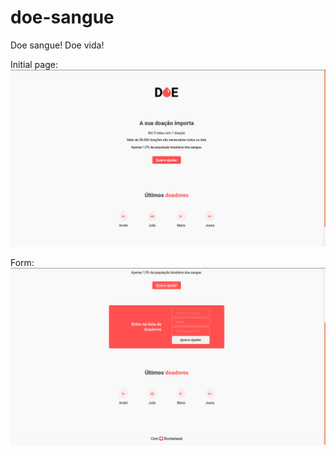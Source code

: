 # doe-sangue
Doe sangue! Doe vida!

Initial page:
![doe sangue page](https://github.com/Andre-Ferraz/doe-sangue/blob/master/doesangue1.png)

Form:
![doe sangue page](https://github.com/Andre-Ferraz/doe-sangue/blob/master/doesangue2.png)
